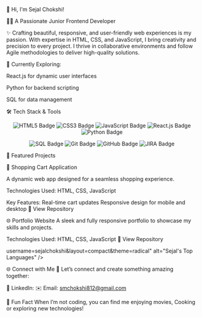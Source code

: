 🌟 Hi, I'm Sejal Chokshi!

👩‍💻 A Passionate Junior Frontend Developer

✨ Crafting beautiful, responsive, and user-friendly web experiences is my passion.
With expertise in HTML, CSS, and JavaScript, I bring creativity and precision to every project. I thrive in collaborative environments and follow Agile methodologies to deliver high-quality solutions.

🚀 Currently Exploring:

React.js for dynamic user interfaces

Python for backend scripting

SQL for data management

🛠️ Tech Stack & Tools

<div align="center"> <img src="https://img.shields.io/badge/-HTML5-E34F26?logo=html5&logoColor=white&style=for-the-badge" alt="HTML5 Badge" /> <img src="https://img.shields.io/badge/-CSS3-1572B6?logo=css3&logoColor=white&style=for-the-badge" alt="CSS3 Badge" /> <img src="https://img.shields.io/badge/-JavaScript-F7DF1E?logo=javascript&logoColor=black&style=for-the-badge" alt="JavaScript Badge" /> <img src="https://img.shields.io/badge/-React.js-61DAFB?logo=react&logoColor=black&style=for-the-badge" alt="React.js Badge" /> <img src="https://img.shields.io/badge/-Python-3776AB?logo=python&logoColor=white&style=for-the-badge" alt="Python Badge" /> 
  
<img src="https://img.shields.io/badge/-SQL-4479A1?logo=postgresql&logoColor=white&style=for-the-badge" alt="SQL Badge" /> <img src="https://img.shields.io/badge/-Git-F05032?logo=git&logoColor=white&style=for-the-badge" alt="Git Badge" /> <img src="https://img.shields.io/badge/-GitHub-181717?logo=github&logoColor=white&style=for-the-badge" alt="GitHub Badge" /> <img src="https://img.shields.io/badge/-JIRA-0052CC?logo=jira&logoColor=white&style=for-the-badge" alt="JIRA Badge" /> </div>


🌟 Featured Projects

🛒 Shopping Cart Application

A dynamic web app designed for a seamless shopping experience.

Technologies Used: HTML, CSS, JavaScript

Key Features:
Real-time cart updates
Responsive design for mobile and desktop
🔗 View Repository

🌐 Portfolio Website
A sleek and fully responsive portfolio to showcase my skills and projects.

Technologies Used: HTML, CSS, JavaScript
🔗 View Repository

username=sejalchokshi&layout=compact&theme=radical" alt="Sejal's Top Languages" /> </div>

🌐 Connect with Me
💬 Let’s connect and create something amazing together:

💼 LinkedIn: 
✉️ Email: smchokshi812@gmail.com


🎉 Fun Fact
When I’m not coding, you can find me enjoying movies, Cooking or exploring new technologies!
